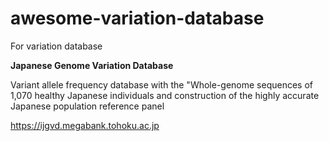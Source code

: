 # awesome-variation-database
For variation database


**Japanese Genome Variation Database**

Variant allele frequency database with the "Whole-genome sequences of 1,070 healthy Japanese individuals and construction of the highly accurate Japanese population reference panel

https://ijgvd.megabank.tohoku.ac.jp
